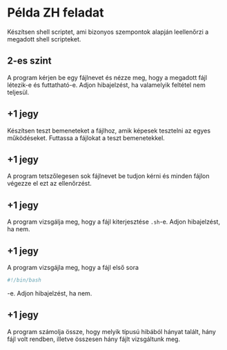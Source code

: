 # Példa ZH feladat

Készítsen shell scriptet, ami bizonyos szempontok alapján leellenőrzi a megadott shell scripteket.

## 2-es szint

A program kérjen be egy fájlnevet és nézze meg, hogy a megadott fájl létezik-e és futtatható-e. Adjon hibajelzést, ha valamelyik feltétel nem teljesül.

## +1 jegy

Készítsen teszt bemeneteket a fájlhoz, amik képesek tesztelni az egyes működéseket. Futtassa a fájlokat a teszt bemenetekkel.

## +1 jegy

A program tetszőlegesen sok fájlnevet be tudjon kérni és minden fájlon végezze el ezt az ellenőrzést.

## +1 jegy

A program vizsgálja meg, hogy a fájl kiterjesztése `.sh`-e. Adjon hibajelzést, ha nem.

## +1 jegy

A program vizsgájla meg, hogy a fájl első sora
```bash
#!/bin/bash
```
-e. Adjon hibajelzést, ha nem.

## +1 jegy

A program számolja össze, hogy melyik típusú hibából hányat talált, hány fájl volt rendben, illetve összesen hány fájlt vizsgáltunk meg.
